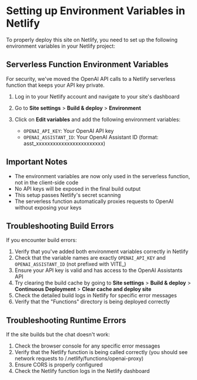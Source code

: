 
# Setting up Environment Variables in Netlify

To properly deploy this site on Netlify, you need to set up the following environment variables in your Netlify project:

## Serverless Function Environment Variables

For security, we've moved the OpenAI API calls to a Netlify serverless function that keeps your API key private.

1. Log in to your Netlify account and navigate to your site's dashboard
2. Go to **Site settings** > **Build & deploy** > **Environment**
3. Click on **Edit variables** and add the following environment variables:

   - `OPENAI_API_KEY`: Your OpenAI API key
   - `OPENAI_ASSISTANT_ID`: Your OpenAI Assistant ID (format: asst_xxxxxxxxxxxxxxxxxxxxxxxx)

## Important Notes

- The environment variables are now only used in the serverless function, not in the client-side code
- No API keys will be exposed in the final build output
- This setup passes Netlify's secret scanning
- The serverless function automatically proxies requests to OpenAI without exposing your keys

## Troubleshooting Build Errors

If you encounter build errors:

1. Verify that you've added both environment variables correctly in Netlify
2. Check that the variable names are exactly `OPENAI_API_KEY` and `OPENAI_ASSISTANT_ID` (not prefixed with VITE_)
3. Ensure your API key is valid and has access to the OpenAI Assistants API
4. Try clearing the build cache by going to **Site settings** > **Build & deploy** > **Continuous Deployment** > **Clear cache and deploy site**
5. Check the detailed build logs in Netlify for specific error messages
6. Verify that the "Functions" directory is being deployed correctly

## Troubleshooting Runtime Errors

If the site builds but the chat doesn't work:

1. Check the browser console for any specific error messages
2. Verify that the Netlify function is being called correctly (you should see network requests to /.netlify/functions/openai-proxy)
3. Ensure CORS is properly configured
4. Check the Netlify function logs in the Netlify dashboard
